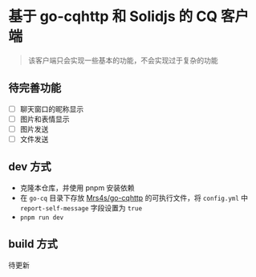 # 基于 go-cqhttp 和 Solidjs 的 CQ 客户端

> 该客户端只会实现一些基本的功能，不会实现过于复杂的功能

## 待完善功能

- [ ] 聊天窗口的昵称显示
- [ ] 图片和表情显示
- [ ] 图片发送
- [ ] 文件发送

## dev 方式

- 克隆本仓库，并使用 pnpm 安装依赖
- 在 `go-cq` 目录下存放 [Mrs4s/go-cqhttp](https://github.com/Mrs4s/go-cqhttp) 的可执行文件，将 `config.yml` 中 `report-self-message` 字段设置为 `true`
- `pnpm run dev`

## build 方式

待更新
